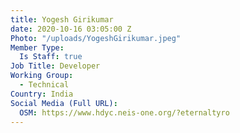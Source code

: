 ```yaml
---
title: Yogesh Girikumar
date: 2020-10-16 03:05:00 Z
Photo: "/uploads/YogeshGirikumar.jpeg"
Member Type:
  Is Staff: true
Job Title: Developer
Working Group:
  - Technical
Country: India
Social Media (Full URL):
  OSM: https://www.hdyc.neis-one.org/?eternaltyro
---
```

